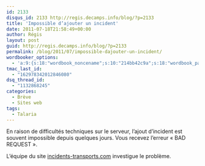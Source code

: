 ```yaml
---
id: 2133
disqus_id: 2133 http://regis.decamps.info/blog/?p=2133
title: 'Impossible d’ajouter un incident'
date: 2011-07-18T21:58:49+00:00
author: Régis
layout: post
guid: http://regis.decamps.info/blog/?p=2133
permalink: /blog/2011/07/impossible-dajouter-un-incident/
wordbooker_options:
  - 'a:9:{s:18:"wordbook_noncename";s:10:"214bb42c9a";s:18:"wordbook_page_post";s:4:"-100";s:18:"wordbook_orandpage";s:1:"2";s:23:"wordbook_default_author";s:1:"1";s:23:"wordbook_extract_length";s:3:"256";s:19:"wordbook_actionlink";s:3:"300";s:18:"wordbook_attribute";s:0:"";s:29:"wordbooker_status_update_text";s:33:"New blog post :  %title% - %link%";s:17:"wordbook_new_post";s:1:"1";}'
tmac_last_id:
  - "162978342012846080"
dsq_thread_id:
  - "1132868245"
categories:
  - Brève
  - Sites web
tags:
  - Talaria
---
```

En raison de difficultés techniques sur le serveur, l’ajout d’incident est souvent impossible depuis quelques jours. Vous recevez l’erreur « BAD REQUEST ».

L’équipe du site [incidents-transports.com](http://incidents-transports.com/) investigue le problème.
